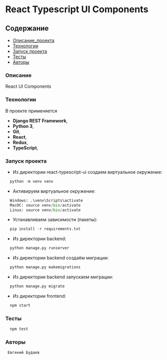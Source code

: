 # React Typescript UI Components

## Содержание
- [Описание_проекта](#Описание_проекта)
- [Технологии](#Технологии)
- [Запуск проекта](#Запуск_проекта)
- [Тесты](#Тесты)
- [Авторы](#Авторы)

### <a name="Описание_проекта">Описание</a>

React UI Components

### <a name="Технологии">Технологии</a>

В проекте применяется
- **Django REST Framework**,
- **Python 3**,
- **Git**,
- **React**,
- **Redux**,
- **TypeScript**,

### <a name="Запуск_проекта">Запуск проекта</a>
- Из директории react-typescript-ui создаем виртуальное окружение:

```python
  python -m venv venv
```

- Активируем виртуальное окружение:

```python
  Windows: .\venv\Scripts\activate
  MacOC: source venv/bin/activate
  Linux: source venv/bin/activate
```

- Устанавливаем зависимости (пакеты):

```python
  pip install -r requirements.txt
```

- Из директории backend:

```python
  python manage.py runserver
```

- Из директории backend создаём миграции:

```python
  python manage.py makemigrations
```

- Из директории backend запускаем миграции:

```python
  python manage.py migrate
```

- Из директории frontend:

```python
  npm start
```

### <a name="Тесты">Тесты</a>
```python
  npm test
```

### <a name="Авторы">Авторы</a>
```
 Евгений Будаев
```
